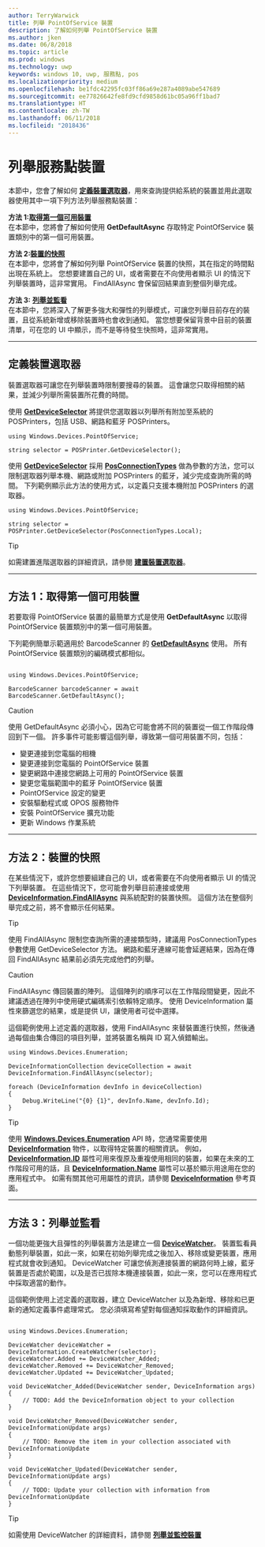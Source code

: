 ```yaml
---
author: TerryWarwick
title: 列舉 PointOfService 裝置
description: 了解如何列舉 PointOfService 裝置
ms.author: jken
ms.date: 06/8/2018
ms.topic: article
ms.prod: windows
ms.technology: uwp
keywords: windows 10, uwp, 服務點, pos
ms.localizationpriority: medium
ms.openlocfilehash: be1fdc42295fc03ff86a69e287a4089abe547689
ms.sourcegitcommit: ee77826642fe8fd9cfd9858d61bc05a96ff1bad7
ms.translationtype: HT
ms.contentlocale: zh-TW
ms.lasthandoff: 06/11/2018
ms.locfileid: "2018436"
---
```

# <a name="enumerating-point-of-service-devices"></a>列舉服務點裝置
本節中，您會了解如何 [**定義裝置選取器**](https://docs.microsoft.com/windows/uwp/devices-sensors/build-a-device-selector)，用來查詢提供給系統的裝置並用此選取器使用其中一項下列方法列舉服務點裝置：

**方法 1:**[**取得第一個可用裝置**](#Method-1:-get-first-available-device)<br />在本節中，您將會了解如何使用 **GetDefaultAsync** 存取特定 PointOfService 裝置類別中的第一個可用裝置。

**方法 2:**[**裝置的快照**](#Method-2:-Snapshot-of-devices)<br />在本節中，您將會了解如何列舉 PointOfService 裝置的快照，其在指定的時間點出現在系統上。 您想要建置自己的 UI，或者需要在不向使用者顯示 UI 的情況下列舉裝置時，這非常實用。 FindAllAsync 會保留回結果直到整個列舉完成。

**方法 3:** [**列舉並監看**](#Method-3:-Enumerate-and-watch)<br />在本節中，您將深入了解更多強大和彈性的列舉模式，可讓您列舉目前存在的裝置，且從系統新增或移除裝置時也會收到通知。  當您想要保留背景中目前的裝置清單，可在您的 UI 中顯示，而不是等待發生快照時，這非常實用。
 

---
## <a name="define-a-device-selector"></a>定義裝置選取器
裝置選取器可讓您在列舉裝置時限制要搜尋的裝置。  這會讓您只取得相關的結果，並減少列舉所需裝置所花費的時間。  

使用 [**GetDeviceSelector**](https://docs.microsoft.com/uwp/api/windows.devices.pointofservice.posprinter.getdeviceselector#Windows_Devices_PointOfService_PosPrinter_GetDeviceSelector) 將提供您選取器以列舉所有附加至系統的 POSPrinters，包括 USB、網路和藍牙 POSPrinters。

```Csharp
using Windows.Devices.PointOfService;

string selector = POSPrinter.GetDeviceSelector();   

```

使用 [**GetDeviceSelector**](https://docs.microsoft.com/uwp/api/windows.devices.pointofservice.posprinter.getdeviceselector#Windows_Devices_PointOfService_PosPrinter_GetDeviceSelector_Windows_Devices_PointOfService_PosConnectionTypes_) 採用 [**PosConnectionTypes**](https://docs.microsoft.com/uwp/api/windows.devices.pointofservice.posconnectiontypes) 做為參數的方法，您可以限制選取器列舉本機、網路或附加 POSPrinters 的藍牙，減少完成查詢所需的時間。  下列範例顯示此方法的使用方式，以定義只支援本機附加 POSPrinters 的選取器。

 ```Csharp
using Windows.Devices.PointOfService;

string selector = POSPrinter.GetDeviceSelector(PosConnectionTypes.Local);   

```
> [!TIP]
> 如需建置進階選取器的詳細資訊，請參閱 [**建置裝置選取器**](https://docs.microsoft.com/windows/uwp/devices-sensors/build-a-device-selector)。

---

## <a name="method-1-get-first-available-device"></a>方法 1：取得第一個可用裝置

若要取得 PointOfService 裝置的最簡單方式是使用 **GetDefaultAsync** 以取得 PointOfService 裝置類別中的第一個可用裝置。 

下列範例簡單示範適用於 BarcodeScanner 的 [**GetDefaultAsync**](https://docs.microsoft.com/uwp/api/windows.devices.pointofservice.barcodescanner.getdefaultasync#Windows_Devices_PointOfService_BarcodeScanner_GetDefaultAsync) 使用。 所有 PointOfService 裝置類別的編碼模式都相似。

```Csharp

using Windows.Devices.PointOfService;

BarcodeScanner barcodeScanner = await BarcodeScanner.GetDefaultAsync();

```

> [!CAUTION]
> 使用 GetDefaultAsync 必須小心，因為它可能會將不同的裝置從一個工作階段傳回到下一個。 許多事件可能影響這個列舉，導致第一個可用裝置不同，包括： 
> - 變更連接到您電腦的相機 
> - 變更連接到您電腦的 PointOfService 裝置
> - 變更網路中連接您網路上可用的 PointOfService 裝置
> - 變更您電腦範圍中的藍牙 PointOfService 裝置 
> - PointOfService 設定的變更 
> - 安裝驅動程式或 OPOS 服務物件
> - 安裝 PointOfService 擴充功能
> - 更新 Windows 作業系統

---

## <a name="method-2-snapshot-of-devices"></a>方法 2：裝置的快照

在某些情況下，或許您想要組建自己的 UI，或者需要在不向使用者顯示 UI 的情況下列舉裝置。  在這些情況下，您可能會列舉目前連接或使用 [**DeviceInformation.FindAllAsync**](https://docs.microsoft.com/uwp/api/windows.devices.enumeration.deviceinformation.findallasync) 與系統配對的裝置快照。  這個方法在整個列舉完成之前，將不會顯示任何結果。

> [!TIP]
> 使用 FindAllAsync 限制您查詢所需的連接類型時，建議用 PosConnectionTypes 參數使用 GetDeviceSelector 方法。  網路和藍牙連線可能會延遲結果，因為在傳回 FindAllAsync 結果前必須先完成他們的列舉。

>[!CAUTION] 
>FindAllAsync 傳回裝置的陣列。  這個陣列的順序可以在工作階段間變更，因此不建議透過在陣列中使用硬式編碼索引依賴特定順序。  使用 DeviceInformation 屬性來篩選您的結果，或是提供 UI，讓使用者可從中選擇。

這個範例使用上述定義的選取器，使用 FindAllAsync 來替裝置進行快照，然後通過每個由集合傳回的項目列舉，並將裝置名稱與 ID 寫入偵錯輸出。 

```Csharp
using Windows.Devices.Enumeration;

DeviceInformationCollection deviceCollection = await DeviceInformation.FindAllAsync(selector);

foreach (DeviceInformation devInfo in deviceCollection)
{
    Debug.WriteLine("{0} {1}", devInfo.Name, devInfo.Id);
}
```

> [!TIP] 
> 使用 [**Windows.Devices.Enumeration**](https://docs.microsoft.com/uwp/api/Windows.Devices.Enumeration) API 時，您通常需要使用 [**DeviceInformation**](https://docs.microsoft.com/uwp/api/windows.devices.enumeration.deviceinformation) 物件，以取得特定裝置的相關資訊。 例如，[**DeviceInformation.ID**](https://docs.microsoft.com/uwp/api/windows.devices.enumeration.deviceinformation.id) 屬性可用來復原及重複使用相同的裝置，如果在未來的工作階段可用的話，且 [**DeviceInformation.Name**](https://docs.microsoft.com/uwp/api/windows.devices.enumeration.deviceinformation.name) 屬性可以基於顯示用途用在您的應用程式中。  如需有關其他可用屬性的資訊，請參閱 [**DeviceInformation**](https://docs.microsoft.com/uwp/api/windows.devices.enumeration.deviceinformation) 參考頁面。

---

## <a name="method-3-enumerate-and-watch"></a>方法 3：列舉並監看

一個功能更強大且彈性的列舉裝置方法是建立一個 [**DeviceWatcher**](https://docs.microsoft.com/uwp/api/Windows.Devices.Enumeration.DeviceWatcher)。  裝置監看員動態列舉裝置，如此一來，如果在初始列舉完成之後加入、移除或變更裝置，應用程式就會收到通知。  DeviceWatcher 可讓您偵測連接裝置的網路何時上線，藍牙裝置是否處於範圍，以及是否已拔除本機連接裝置，如此一來，您可以在應用程式中採取適當的動作。

這個範例使用上述定義的選取器，建立 DeviceWatcher 以及為新增、移除和已更新的通知定義事件處理常式。 您必須填寫希望對每個通知採取動作的詳細資訊。

```Csharp

using Windows.Devices.Enumeration;

DeviceWatcher deviceWatcher = DeviceInformation.CreateWatcher(selector);
deviceWatcher.Added += DeviceWatcher_Added;
deviceWatcher.Removed += DeviceWatcher_Removed;
deviceWatcher.Updated += DeviceWatcher_Updated;

void DeviceWatcher_Added(DeviceWatcher sender, DeviceInformation args)
{
    // TODO: Add the DeviceInformation object to your collection
}

void DeviceWatcher_Removed(DeviceWatcher sender, DeviceInformationUpdate args)
{
    // TODO: Remove the item in your collection associated with DeviceInformationUpdate
}

void DeviceWatcher_Updated(DeviceWatcher sender, DeviceInformationUpdate args)
{
    // TODO: Update your collection with information from DeviceInformationUpdate
}
```

> [!TIP]
> 如需使用 DeviceWatcher 的詳細資料，請參閱 [**列舉並監控裝置**]( https://docs.microsoft.com/windows/uwp/devices-sensors/enumerate-devices#enumerate-and-watch-devices)
